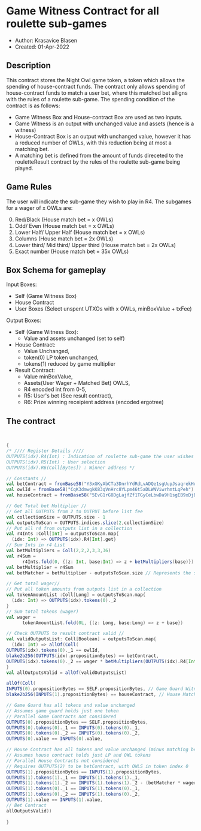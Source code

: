 # Game Witness Contract for all roulette sub-games

* Author: Krasavice Blasen
* Created: 01-Apr-2022

## Description
This contract stores the Night Owl game token, a token which allows the spending of house-contract funds. 
The contract only allows spending of house-contract funds to match a user bet, where this matched bet alligns with the rules of a roulette sub-game.
The spending condition of the contract is as follows:
- Game Witness Box and House-contract Box are used as two inputs. 
- Game Witness is an output with unchanged value and assets (hence is a witness)
- House-Contract Box is an output with unchanged value, however it has a reduced number of OWLs, with this reduction being at most a matching bet. 
- A matching bet is defined from the amount of funds direceted to the rouletteResult contract by the rules of the roulette sub-game being played.

## Game Rules
The user will indicate the sub-game they wish to play in R4.
The subgames for a wager of x OWLs are:

0. Red/Black (House match bet = x OWLs)
1. Odd/ Even (House match bet = x OWLs)
2. Lower Half/ Upper Half (House match bet = x OWLs)
3. Columns (House match bet = 2x OWLs)
4. Lower third/ Mid third/ Upper third (House match bet = 2x OWLs)
5. Exact number (House match bet = 35x OWLs)

## Box Schema for gameplay

Input Boxes:
- Self (Game Witness Box)
- House Contract 
- User Boxes (Select unspent UTXOs with x OWLs, minBoxValue + txFee)

Output Boxes:
- Self (Game Witness Box):
  - Value and assets unchanged (set to self)
- House Contract:
  - Value Unchanged, 
  - token(0) LP token unchanged,
  - tokens(1) reduced by game multiplier
- Result Contract:
  -  Value minBoxValue, 
  -  Assets(User Wager + Matched Bet) OWLS, 
  -   R4 encoded int from 0-5, 
  -  R5: User's bet (See result contract), 
  -  R6: Prize winning receipient address (encoded ergotree)



## The contract
```scala


{
/* //// Register Details ////
OUTPUTS(idx).R4(Int) : Indication of roulette sub-game the user wishes to play
OUTPUTS(idx).R5(Int) : User selection
OUTPUTS(idx).R6(Coll[Bytes]) : Winner address */

// Constants //
val betContract = fromBase58("Y3xGKyAbCTa3DnrhYdRdLvADQe1sgUupJsaqrekHuh4") // Result Contract
val owlId = fromBase58("CqK3dmwgkK83qVnHrc8YLpm46t5aDLWNViwrhmtLqPeh")
val houseContract = fromBase58("5EvG1rG8DgLajfZf1TGyCeLbwDa9H1sgEB9xDjBdoxKk") // House contract ErgoTree

// Get Total bet Multiplier //
// Get all OUTPUTS from 2 to OUTPUT before list fee
val collectionSize = OUTPUTS.size - 1
val outputsToScan = OUTPUTS.indices.slice(2,collectionSize)
// Put all r4 from outputs list in a collection
val r4Ints :Coll[Int] = outputsToScan.map{
  (idx: Int) => OUTPUTS(idx).R4[Int].get}
// Sum Ints in r4 List
val betMultipliers = Coll(2,2,2,3,3,36)
val r4Sum = 
      r4Ints.fold(0, {(z: Int, base:Int) => z + betMultipliers(base)})
val betMultiplier = r4Sum
val betMatcher = betMultiplier - outputsToScan.size // Represents the share which the house matches

// Get total wager//
// Put all token amounts from outputs list in a collection
val tokenAmountList :Coll[Long] = outputsToScan.map{
  (idx: Int) => OUTPUTS(idx).tokens(0)._2
}
// Sum total tokens (wager)
val wager = 
      tokenAmountList.fold(0L, {(z: Long, base:Long) => z + base})

// Check OUTPUTS to result contract valid //
val validOutputsList: Coll[Boolean] = outputsToScan.map{
  (idx: Int) => allOf(Coll(
OUTPUTS(idx).tokens(0)._1 == owlId,
blake2b256(OUTPUTS(idx).propositionBytes) == betContract,
OUTPUTS(idx).tokens(0)._2 == wager * betMultipliers(OUTPUTS(idx).R4[Int].get)/ r4Sum))
}
val allOutputsValid = allOf(validOutputsList)

allOf(Coll(
INPUTS(0).propositionBytes == SELF.propositionBytes, // Game Guard Witness
blake2b256(INPUTS(1).propositionBytes) == houseContract, // House Matching Bet

// Game Guard has all tokens and value unchanged
// Assumes game guard holds just one token 
// Parallel Game Contracts not considered
OUTPUTS(0).propositionBytes == SELF.propositionBytes, 
OUTPUTS(0).tokens(0)._1 == INPUTS(0).tokens(0)._1, 
OUTPUTS(0).tokens(0)._2 == INPUTS(0).tokens(0)._2,
OUTPUTS(0).value == INPUTS(0).value,

// House Contract has all tokens and value unchanged (minus matching bet)
// Assumes house contract holds just LP and OWL tokens
// Parallel House Contracts not considered
// Requires OUTPUTS(2) to be betContract, with OWLS in token index 0
OUTPUTS(1).propositionBytes == INPUTS(1).propositionBytes, 
OUTPUTS(1).tokens(1)._1 == INPUTS(1).tokens(1)._1,
OUTPUTS(1).tokens(1)._2 == INPUTS(1).tokens(1)._2 - (betMatcher * wager / betMultiplier), // Decrease OWLS by the amount due from the house
OUTPUTS(1).tokens(0)._1 == INPUTS(1).tokens(0)._1, 
OUTPUTS(1).tokens(0)._2 == INPUTS(1).tokens(0)._2,
OUTPUTS(1).value == INPUTS(1).value,
// Bet Contract
allOutputsValid)) 
 
}
```
